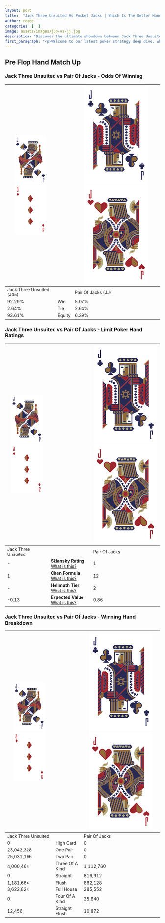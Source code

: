 ```yaml
---
layout: post
title:  "Jack Three Unsuited Vs Pocket Jacks | Which Is The Better Hand In Poker? A Complete Guide"
author: reece
categories: [  ]
image: assets/images/j3o-vs-jj.jpg
description: "Discover the ultimate showdown between Jack Three Unsuited and Pair Of Jacks in poker! Uncover the odds, strategies, and scenarios where one hand triumphs over the other. Get ready to up your poker game with this thrilling analysis."
first_paragraph: "<p>Welcome to our latest poker strategy deep dive, where we're pitting two distinct hands against each other in a high-stakes showdown: Jack Three Unsuited vs Pair Of Jacks.</p><p>In the dynamic world of poker, every decision counts, and knowing which hand holds the upper hand is key to your success at the table.</p><p>In this article, we'll dissect these two hands, explore the scenarios where one dominates the other, and equip you with the knowledge to make strategic choices that can tip the odds in your favor.</p><p>Get ready to unravel the intriguing dynamics of these poker hands and elevate your game to new heights.</p>"
---
```




[comment]: # (sp0)

## Pre Flop Hand Match Up

<div class="table hand-ratings" markdown="1"> 



### Jack Three Unsuited vs Pair Of Jacks - Odds Of Winning


    
| ![image info](assets/images/hand1/J.png) ![image info](assets/images/hand1/3o.png) |  | ![image info](assets/images/hand2/J.png) ![image info](assets/images/hand2/Jo.png) |
| -------- | -------- | -------- |
| Jack Three Unsuited (J3o) |  | Pair Of Jacks (JJ) |
| 92.29% | Win | 5.07% |
| 2.64% | Tie | 2.64% |
| 93.61% | Equity | 6.39% |




[comment]: # (sp1)



### Jack Three Unsuited vs Pair Of Jacks - Limit Poker Hand Ratings


    
| ![image info](assets/images/hand1/J.png) ![image info](assets/images/hand1/3o.png) |  | ![image info](assets/images/hand2/J.png) ![image info](assets/images/hand2/Jo.png) |
| -------- | -------- | -------- |
| Jack Three Unsuited |  | Pair Of Jacks |
| - | **Sklansky Rating** [What is this?](/sklansky-rating-explained) | 1 |
| 1 | **Chen Formula** [What is this?](/chen-formula-explained) | 12 |
| - | **Hellmuth Tier** [What is this?](/Hellmuth-tier-explained) | 2 |
| -0.13 | **Expected Value** [What is this?](/expected-value-explained) | 0.86 |




[comment]: # (sp2)



### Jack Three Unsuited vs Pair Of Jacks - Winning Hand Breakdown


    
| ![image info](assets/images/hand1/J.png) ![image info](assets/images/hand1/3o.png) |  | ![image info](assets/images/hand2/J.png) ![image info](assets/images/hand2/Jo.png) |
| -------- | -------- | -------- |
| Jack Three Unsuited |  | Pair Of Jacks |
| 0 | High Card | 0 |
| 23,042,328 | One Pair | 0 |
| 25,031,196 | Two Pair | 0 |
| 4,000,464 | Three Of A Kind | 1,112,760 |
| 0 | Straight | 816,912 |
| 1,181,664 | Flush | 862,128 |
| 3,622,824 | Full House | 285,552 |
| 0 | Four Of A Kind | 35,640 |
| 12,456 | Straight Flush | 10,872 |




[comment]: # (sp3)



</div>

[comment]: # (sp4)



[comment]: # (sp5)

